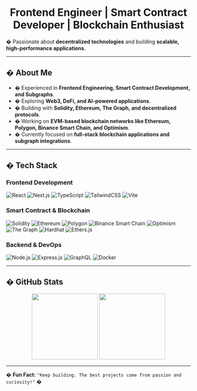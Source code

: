 <h1 align="center">Frontend Engineer | Smart Contract Developer | Blockchain Enthusiast</h1>

� Passionate about **decentralized technologies** and building **scalable, high-performance applications**.

---

## � About Me
- � Experienced in **Frontend Engineering, Smart Contract Development, and Subgraphs**.
- � Exploring **Web3, DeFi, and AI-powered applications**.
- �️ Building with **Solidity, Ethereum, The Graph, and decentralized protocols**.
- � Working on **EVM-based blockchain networks like Ethereum, Polygon, Binance Smart Chain, and Optimism**.
- � Currently focused on **full-stack blockchain applications and subgraph integrations**.

---

## � Tech Stack

### **Frontend Development**
![React](https://img.shields.io/badge/React-%2361DAFB.svg?style=for-the-badge&logo=react&logoColor=black)
![Next.js](https://img.shields.io/badge/Next.js-%23000000.svg?style=for-the-badge&logo=nextdotjs&logoColor=white)
![TypeScript](https://img.shields.io/badge/TypeScript-%23007ACC.svg?style=for-the-badge&logo=typescript&logoColor=white)
![TailwindCSS](https://img.shields.io/badge/TailwindCSS-%2338B2AC.svg?style=for-the-badge&logo=tailwind-css&logoColor=white)
![Vite](https://img.shields.io/badge/Vite-%23646CFF.svg?style=for-the-badge&logo=vite&logoColor=white)

### **Smart Contract & Blockchain**
![Solidity](https://img.shields.io/badge/Solidity-%23363636.svg?style=for-the-badge&logo=solidity&logoColor=white)
![Ethereum](https://img.shields.io/badge/Ethereum-%236C3EC7.svg?style=for-the-badge&logo=ethereum&logoColor=white)
![Polygon](https://img.shields.io/badge/Polygon-%236246FF.svg?style=for-the-badge&logo=polygon&logoColor=white)
![Binance Smart Chain](https://img.shields.io/badge/Binance%20Smart%20Chain-%23F0B90B.svg?style=for-the-badge&logo=binance&logoColor=white)
![Optimism](https://img.shields.io/badge/Optimism-%23FF0420.svg?style=for-the-badge&logo=optimism&logoColor=white)
![The Graph](https://img.shields.io/badge/The%20Graph-%234285F4.svg?style=for-the-badge&logo=the-graph&logoColor=white)
![Hardhat](https://img.shields.io/badge/Hardhat-%23E5A00D.svg?style=for-the-badge&logo=hardhat&logoColor=white)
![Ethers.js](https://img.shields.io/badge/Ethers.js-%23646CFF.svg?style=for-the-badge&logo=javascript&logoColor=white)

### **Backend & DevOps**
![Node.js](https://img.shields.io/badge/Node.js-%23339933.svg?style=for-the-badge&logo=node.js&logoColor=white)
![Express.js](https://img.shields.io/badge/Express.js-%23000000.svg?style=for-the-badge&logo=express&logoColor=white)
![GraphQL](https://img.shields.io/badge/GraphQL-%23E10098.svg?style=for-the-badge&logo=graphql&logoColor=white)
![Docker](https://img.shields.io/badge/Docker-%230db7ed.svg?style=for-the-badge&logo=docker&logoColor=white)

---

## � GitHub Stats

<div align="center">
  <img height="180em" src="https://github-readme-stats.vercel.app/api?username=totoptech&show_icons=true&theme=radical&count_private=true" />
  <img height="180em" src="https://github-readme-streak-stats.herokuapp.com/?user=totoptech&theme=radical" />
</div>

---

� **Fun Fact:** `"Keep building. The best projects come from passion and curiosity!"` �
